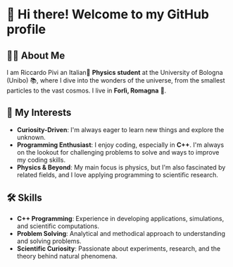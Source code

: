 # 👋 Hi there! Welcome to my GitHub profile

## 🧑‍🎓 About Me
I am Riccardo Pivi an Italian🤌 **Physics student** at the University of Bologna (Unibo) 📚, where I dive into the wonders of the universe, from the smallest particles to the vast cosmos. I live in **Forlì, Romagna** 🐓.

## 🌱 My Interests
- **Curiosity-Driven**: I'm always eager to learn new things and explore the unknown.
- **Programming Enthusiast**: I enjoy coding, especially in **C++**. I'm always on the lookout for challenging problems to solve and ways to improve my coding skills.
- **Physics & Beyond**: My main focus is physics, but I'm also fascinated by related fields, and I love applying programming to scientific research.

## 🛠️ Skills
- **C++ Programming**: Experience in developing applications, simulations, and scientific computations.
- **Problem Solving**: Analytical and methodical approach to understanding and solving problems.
- **Scientific Curiosity**: Passionate about experiments, research, and the theory behind natural phenomena.

<!--
**rpivi/rpivi** is a ✨ _special_ ✨ repository because its `README.md` (this file) appears on your GitHub profile.
-->
